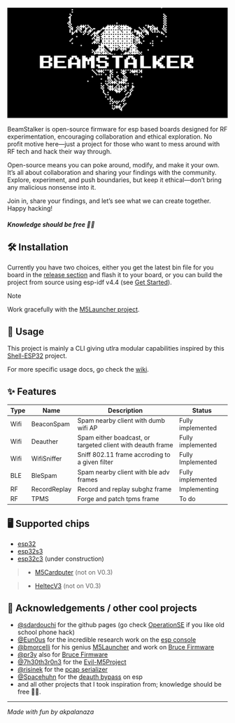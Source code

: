 ![](https://github.com/Retr0Kr0dy/BeamStalker/blob/main/assets/beamstalker-dark-background.png)

BeamStalker is open-source firmware for esp based boards designed for RF experimentation, encouraging collaboration and ethical exploration. No profit motive here—just a project for those who want to mess around with RF tech and hack their way through.

Open-source means you can poke around, modify, and make it your own. It’s all about collaboration and sharing your findings with the community. Explore, experiment, and push boundaries, but keep it ethical—don’t bring any malicious nonsense into it. 

Join in, share your findings, and let’s see what we can create together. Happy hacking!

##### Knowledge should be free 🏴‍☠️

## 🛠️ Installation

Currently you have two choices, either you get the latest bin file for you board in the [release section](https://github.com/Retr0Kr0dy/BeamStalker/releases) and flash it to your board, or you can build the project from source using esp-idf v4.4 (see [Get Started](https://retr0kr0dy.github.io/BeamStalker/Setup.html)).

> [!NOTE]
> Work gracefully with the [M5Launcher project](https://github.com/bmorcelli/M5Stick-Launcher).

## 📖 Usage

This project is mainly a CLI giving utlra modular capabilities inspired by this [Shell-ESP32](https://github.com/Eun0us/Shell-ESP32) project.

For more specific usage docs, go check the [wiki](https://retr0kr0dy.github.io/BeamStalker).

## ✨ Features

|Type|Name|Description|Status|
|-|-|-|-|
|Wifi|BeaconSpam|Spam nearby client with dumb wifi AP|Fully implemented|
|Wifi|Deauther|Spam either boadcast, or targeted client with deauth frame|Fully implemented|
|Wifi|WifiSniffer|Sniff 802.11 frame accroding to a given filter|Fully Implemented|
|BLE|BleSpam|Spam nearby client with ble adv frames|Fully implemented|
|RF|RecordReplay|Record and replay subghz frame|Implementing|
|RF|TPMS|Forge and patch tpms frame|To do|

## 🖥️ Supported chips

- [esp32](https://www.espressif.com/en/products/socs/esp32)
- [esp32s3](https://www.espressif.com/en/products/socs/esp32s3)
- [esp32c3](https://www.espressif.com/en/products/socs/esp32c3) (under construction)
> - [M5Cardputer](https://shop.m5stack.com/products/m5stack-cardputer-kit-w-m5stamps3) (not on V0.3)

> - [HeltecV3](https://heltec.org/project/wifi-lora-32-v3/) (not on V0.3)

## 🙏 Acknowledgements / other cool projects

- [@sdardouchi](https://github.com/sdardouchi) for the github pages (go check [OperationSE](https://github.com/OperationSE) if you like old school phone hack) 
- [@Eun0us](https://github.com/Eun0us) for the incredible research work on the [esp console](https://github.com/Eun0us/Shell-ESP32)
- [@bmorcelli](https://github.com/bmorcelli) for his genius [M5Launcher](https://github.com/bmorcelli/Launcher) and work on [Bruce Firmware](https://github.com/pr3y/Bruce)
- [@pr3y](https://github.com/pr3y) also for [Bruce Firmware](https://github.com/pr3y/Bruce)
- [@7h30th3r0n3](https://github.com/7h30th3r0n3) for the [Evil-M5Project](https://github.com/7h30th3r0n3/Evil-M5Project)
- [@risinek](https://github.com/risinek/) for the [pcap serializer](https://github.com/risinek/esp32-wifi-penetration-tool/tree/master/components/pcap_serializer)
- [@Spacehuhn](https://github.com/SpacehuhnTech/esp8266_deauther) for the [deauth bypass](https://github.com/SpacehuhnTech/esp8266_deauther) on esp
- and all other projects that I took inspiration from; knowledge should be free 🏴‍☠️.
---
*Made with fun by akpalanaza*

